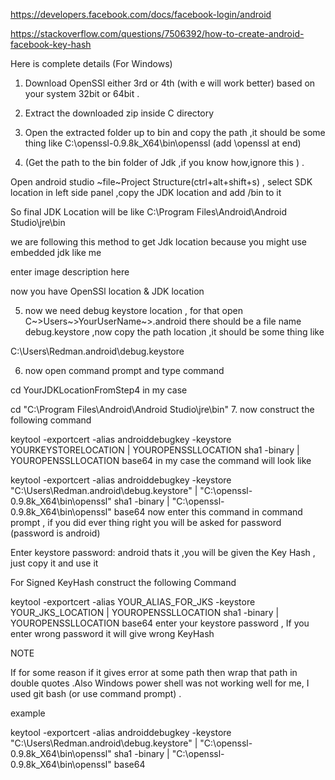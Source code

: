 https://developers.facebook.com/docs/facebook-login/android

https://stackoverflow.com/questions/7506392/how-to-create-android-facebook-key-hash

Here is complete details (For Windows)

1. Download OpenSSl either 3rd or 4th (with e will work better) based on your system 32bit or 64bit .

2. Extract the downloaded zip inside C directory

3. Open the extracted folder up to bin and copy the path ,it should be some thing like C:\openssl-0.9.8k_X64\bin\openssl (add \openssl at end)

4. (Get the path to the bin folder of Jdk ,if you know how,ignore this ) .

Open android studio ~file~Project Structure(ctrl+alt+shift+s) , select SDK location in left side panel ,copy the JDK location and add /bin to it

So final JDK Location will be like C:\Program Files\Android\Android Studio\jre\bin

we are following this method to get Jdk location because you might use embedded jdk like me

enter image description here

now you have OpenSSl location & JDK location

5. now we need debug keystore location , for that open C~>Users~>YourUserName~>.android there should be a file name debug.keystore ,now copy the path location ,it should be some thing like

C:\Users\Redman\.android\debug.keystore

6. now open command prompt and type command

cd YourJDKLocationFromStep4
in my case

 cd "C:\Program Files\Android\Android Studio\jre\bin"
7. now construct the following command

keytool -exportcert -alias androiddebugkey -keystore YOURKEYSTORELOCATION | YOUROPENSSLLOCATION sha1 -binary | YOUROPENSSLLOCATION base64
in my case the command will look like

keytool -exportcert -alias androiddebugkey -keystore "C:\Users\Redman\.android\debug.keystore" | "C:\openssl-0.9.8k_X64\bin\openssl" sha1 -binary | "C:\openssl-0.9.8k_X64\bin\openssl" base64
now enter this command in command prompt , if you did ever thing right you will be asked for password (password is android)

Enter keystore password:  android
thats it ,you will be given the Key Hash , just copy it and use it

For Signed KeyHash construct the following Command

keytool -exportcert -alias YOUR_ALIAS_FOR_JKS -keystore YOUR_JKS_LOCATION | YOUROPENSSLLOCATION sha1 -binary | YOUROPENSSLLOCATION base64
enter your keystore password , If you enter wrong password it will give wrong KeyHash

NOTE

If for some reason if it gives error at some path then wrap that path in double quotes .Also Windows power shell was not working well for me, I used git bash (or use command prompt) .

example

keytool -exportcert -alias androiddebugkey -keystore "C:\Users\Redman\.android\debug.keystore" | "C:\openssl-0.9.8k_X64\bin\openssl" sha1 -binary | "C:\openssl-0.9.8k_X64\bin\openssl" base64